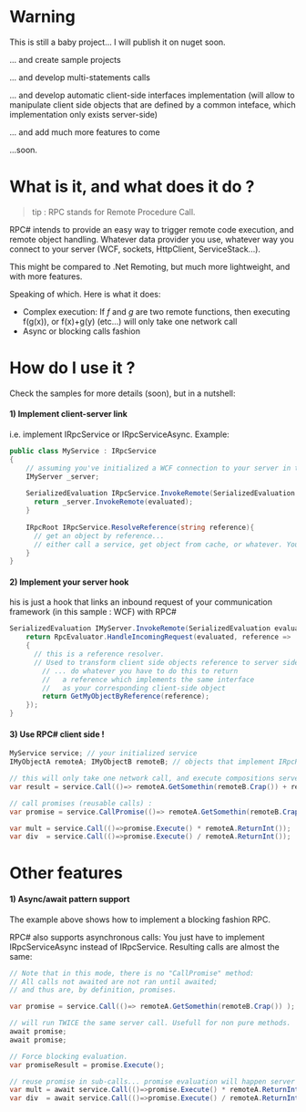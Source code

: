 Warning
========
This is still a baby project... I will publish it on nuget soon.

... and create sample projects

... and develop multi-statements calls

... and develop automatic client-side interfaces implementation (will allow to manipulate client side objects that are defined by a common inteface, which implementation only exists server-side)

... and add much more features to come

...soon.

What is it, and what does it do ?
========

> tip : RPC stands for Remote Procedure Call.

RPC# intends to provide an easy way to trigger remote code execution, and remote object handling.
Whatever data provider you use, whatever way you connect to your server (WCF, sockets, HttpClient, ServiceStack...).

This might be compared to .Net Remoting, but much more lightweight, and with more features.

Speaking of which. Here is what it does:

- Complex execution: If *f* and *g* are two remote functions, then executing f(g(x)), or f(x)+g(y) (etc...) will only take one network call
- Async or blocking calls fashion


How do I use it ?
========

Check the samples for more details (soon), but in a nutshell:

#### 1) Implement client-server link

i.e. implement IRpcService or IRpcServiceAsync. Example:

```C#
public class MyService : IRpcService
{
    // assuming you've initialized a WCF connection to your server in this field:
    IMyServer _server;
    
    SerializedEvaluation IRpcService.InvokeRemote(SerializedEvaluation evaluated){
      return _server.InvokeRemote(evaluated);  
    }
    
    IRpcRoot IRpcService.ResolveReference(string reference){
      // get an object by reference...
      // either call a service, get object from cache, or whatever. Your call.
    }
}
```
#### 2) Implement your server hook

his is just a hook that links an inbound request of your communication framework (in this sample : WCF) with RPC#

```C#
SerializedEvaluation IMyServer.InvokeRemote(SerializedEvaluation evaluated){
    return RpcEvaluator.HandleIncomingRequest(evaluated, reference =>
    { 
      // this is a reference resolver.
      // Used to transform client side objects reference to server side objects
        // ... do whatever you have to do this to return
        //   a reference which implements the same interface
        //   as your corresponding client-side object
        return GetMyObjectByReference(reference);
    });
}
```

#### 3) Use RPC# client side !

```C#
MyService service; // your initialized service
IMyObjectA remoteA; IMyObjectB remoteB; // objects that implement IRpcRoot

// this will only take one network call, and execute compositions server-side
var result = service.Call(()=> remoteA.GetSomethin(remoteB.Crap()) + remoteA.ReturnInt());

// call promises (reusable calls) :
var promise = service.CallPromise(()=> remoteA.GetSomethin(remoteB.Crap()) );

var mult = service.Call(()=>promise.Execute() * remoteA.ReturnInt());
var div  = service.Call(()=>promise.Execute() / remoteA.ReturnInt());
```


Other features
========

#### 1) Async/await pattern support

The example above shows how to implement a blocking fashion RPC.

RPC# also supports asynchronous calls: You just have to implement IRpcServiceAsync instead of IRpcService.
Resulting calls are almost the same:

```C#
// Note that in this mode, there is no "CallPromise" method: 
// All calls not awaited are not ran until awaited;
// and thus are, by definition, promises.

var promise = service.Call(()=> remoteA.GetSomethin(remoteB.Crap()) );

// will run TWICE the same server call. Usefull for non pure methods.
await promise;
await promise;

// Force blocking evaluation.
var promiseResult = promise.Execute();

// reuse promise in sub-calls... promise evaluation will happen server side.
var mult = await service.Call(()=>promise.Execute() * remoteA.ReturnInt());
var div  = await service.Call(()=>promise.Execute() / remoteA.ReturnInt());
```